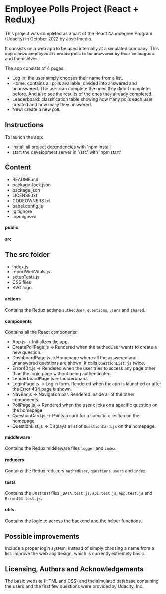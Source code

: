 # Employee Polls Project (React + Redux)

This project was completed as a part of the React Nanodegree Program (Udacity) in October 2022 by José Imedio.

It consists on a web app to be used internally at a simulated company. This app allows employees to create polls to be answered by their colleagues and themselves. 

The app consists of 4 pages:
- Log In: the user simply chooses their name from a list. 
- Home: contains all polls available, divided into answered and unanswered. The user can complete the ones they didn't complete before. And also see the results of the ones they already completed. 
- Leaderboard: classification table showing how many polls each user created and how many they answered. 
- New: create a new poll.

## Instructions
To launch the app:
- install all project dependencies with 'npm install'
- start the development server in '/src' with 'npm start'

## Content
- README.md
- package-lock.json 
- package.json 
- LICENSE.txt
- CODEOWNERS.txt
- babel.config.js
- .gitignore
- .npmignore
#### public 
#### src 

## The src folder
- index.js
- reportWebVitals.js 
- setupTests.js
- CSS files
- SVG logo.
#### actions
Contains the Redux actions `authedUser`, `questions`, `users` and `shared`.
#### components
Contains all the React components:
- App.js              -> Initializes the app.
- CreatePollPage.js   -> Rendered when the authedUser wants to create a new question.
- DashboardPage.js    -> Homepage where all the answered and unanswered questions are shown. It calls `QuestionList.js` twice.
- Error404.js         -> Rendered when the user tries to access any page other than the login page without being authenticated.
- LeaderboardPage.js  -> Leaderboard.
- LoginPage.js        -> Log In form. Rendered when the app is launched or after the Error 404 page is shown.
- NavBar.js           -> Navigation bar. Rendered inside all of the other components.
- PollPage.js         -> Rendered when the user clicks on a specific question on the homepage. 
- QuestionCard.js     -> Paints a card for a specific question on the homepage.
- QuestionList.js     -> Displays a list of `QuestionCard.js` on the homepage.
#### middleware
Contains the Redux middleware files `logger` and `index`.
#### reducers
Contains the Redux reducers `authedUser`, `questions`, `users` and `index`.
#### tests
Contains the Jest test files `_DATA.test.js`, `api.test.js`, `App.test.js` and `Error404.test.js`.
#### utils
Contains the logic to access the backend and the helper functions.

## Possible improvements
Include a proper login system, instead of simply choosing a name from a list.
Improve the web app design, which is currently extremely basic.

## Licensing, Authors and Acknowledgements
The basic website (HTML and CSS) and the simulated database containing the users and the first few questions were provided by Udacity, Inc.
